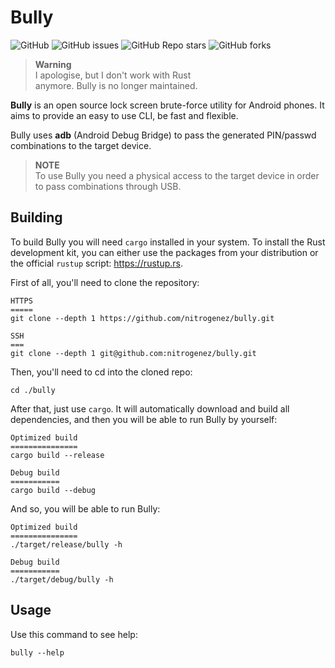 Bully
=====

![GitHub](https://img.shields.io/github/license/nitrogenez/bully)
![GitHub issues](https://img.shields.io/github/issues/nitrogenez/bully)
![GitHub Repo stars](https://img.shields.io/github/stars/nitrogenez/bully)
![GitHub forks](https://img.shields.io/github/forks/nitrogenez/bully)

> **Warning**  
> I apologise, but I don't work with Rust   
> anymore. Bully is no longer maintained.


**Bully** is an open source lock screen brute-force
utility for Android phones. It aims to provide an easy to use CLI,
be fast and flexible.

Bully uses **adb** (Android Debug Bridge) to pass
the generated PIN/passwd combinations to the target device.

> **NOTE**  
> To use Bully you need a physical access to the
> target device in order to pass combinations through USB.

Building
--------
To build Bully you will need `cargo` installed in your system.
To install the Rust development kit, you can either use
the packages from your distribution or the official
`rustup` script: https://rustup.rs.

First of all, you'll need to clone the repository:

```
HTTPS
=====
git clone --depth 1 https://github.com/nitrogenez/bully.git

SSH
===
git clone --depth 1 git@github.com:nitrogenez/bully.git
```

Then, you'll need to cd into the cloned repo:

```
cd ./bully
```

After that, just use `cargo`. It will automatically
download and build all dependencies, and then you will be able
to run Bully by yourself:

```
Optimized build
===============
cargo build --release

Debug build
===========
cargo build --debug
```

And so, you will be able to run Bully:

```
Optimized build
===============
./target/release/bully -h

Debug build
===========
./target/debug/bully -h
```

Usage
-----
Use this command to see help:

```
bully --help
```
